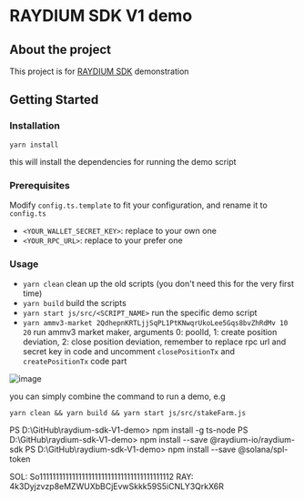 # RAYDIUM SDK V1 demo

## About the project
This project is for [RAYDIUM SDK](https://github.com/raydium-io/raydium-sdk) demonstration

## Getting Started
### Installation

`yarn install`

this will install the dependencies for running the demo script

### Prerequisites
Modify `config.ts.template` to fit your configuration, and rename it to `config.ts`

- `<YOUR_WALLET_SECRET_KEY>`: replace to your own one
- `<YOUR_RPC_URL>`: replace to your prefer one

### Usage

- `yarn clean` clean up the old scripts (you don't need this for the very first time)
- `yarn build` build the scripts
- `yarn start js/src/<SCRIPT_NAME>` run the specific demo script
- `yarn ammv3-market 2QdhepnKRTLjjSqPL1PtKNwqrUkoLee5Gqs8bvZhRdMv 10 20` run ammv3 market maker, arguments 0: poolId, 1: create position deviation, 2: close position deviation, remember to replace rpc url and secret key in code and uncomment `closePositionTx` and `createPositionTx` code part

![image](https://github.com/raydium-io/raydium-sdk-V1-demo/assets/6680106/95ddb134-fd02-40eb-a868-3effcfdb2d5e)



you can simply combine the command to run a demo, e.g

`yarn clean && yarn build && yarn start js/src/stakeFarm.js`



PS D:\GitHub\raydium-sdk-V1-demo> npm install -g ts-node
PS D:\GitHub\raydium-sdk-V1-demo> npm install --save @raydium-io/raydium-sdk
PS D:\GitHub\raydium-sdk-V1-demo> npm install --save @solana/spl-token

SOL: So11111111111111111111111111111111111111112
RAY: 4k3Dyjzvzp8eMZWUXbBCjEvwSkkk59S5iCNLY3QrkX6R
